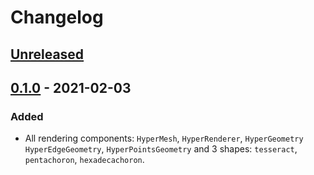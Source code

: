 # Changelog

## [Unreleased]

## [0.1.0] - 2021-02-03

### Added

- All rendering components: `HyperMesh`, `HyperRenderer`, `HyperGeometry` `HyperEdgeGeometry`, `HyperPointsGeometry` and 3 shapes: `tesseract`, `pentachoron`, `hexadecachoron`.

[unreleased]: https://github.com/paradoxxxzero/four.js/compare/v0.1.0...HEAD
[0.1.0]: https://github.com/paradoxxxzero/four.js/compare/...0.1.0
